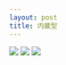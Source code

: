 ```yaml
---
layout: post
title: 内蔵型
---
```


![](/images/IMG_15062014_224847-40percent.png)
![](/images/IMG_15062014_225103.png)
![](/images/IMG_15062014_225132-30percent.png)
